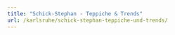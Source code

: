```yaml
---
title: "Schick-Stephan - Teppiche & Trends"
url: /karlsruhe/schick-stephan-teppiche-und-trends/
---
```

